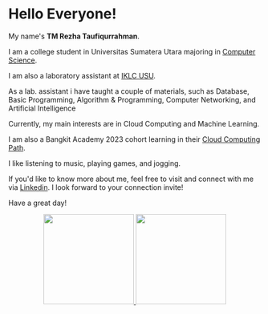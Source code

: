 # Hello Everyone!

My name's **TM Rezha Taufiqurrahman**.

I am a college student in Universitas Sumatera Utara majoring in [Computer Science](www.usu.ac.id).

I am also a laboratory assistant at [IKLC USU](www.iklc.or.id).

As a lab. assistant i have taught a couple of materials, such as Database, Basic Programming, Algorithm & Programming, Computer Networking, and Artificial Intelligence

Currently, my main interests are in Cloud Computing and Machine Learning.

I am also a Bangkit Academy 2023 cohort learning in their [Cloud Computing Path](https://grow.google/intl/id_id/bangkit/).

I like listening to music, playing games, and jogging.

If you'd like to know more about me, feel free to visit and connect with me via [Linkedin](https://www.linkedin.com/in/rezha-taufik-7b2b21223/). I look forward to your connection invite!

Have a great day!

<p align="center">
<a href="https://github.com/RezhaTaufik">
  <img height="180em" src="https://github-readme-stats-eight-theta.vercel.app/api?username=RezhaTaufik&show_icons=true&theme=algolia&include_all_commits=true&count_private=true"/>
  <img height="180em" src="https://github-readme-stats-eight-theta.vercel.app/api/top-langs/?username=RezhaTaufik&layout=compact&langs_count=8&theme=algolia"/>
</a>
</p>

